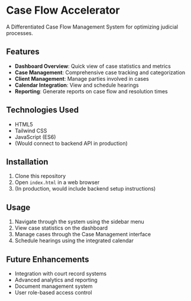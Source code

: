 # Case Flow Accelerator

A Differentiated Case Flow Management System for optimizing judicial processes.

## Features

- **Dashboard Overview**: Quick view of case statistics and metrics
- **Case Management**: Comprehensive case tracking and categorization
- **Client Management**: Manage parties involved in cases
- **Calendar Integration**: View and schedule hearings
- **Reporting**: Generate reports on case flow and resolution times

## Technologies Used

- HTML5
- Tailwind CSS
- JavaScript (ES6)
- (Would connect to backend API in production)

## Installation

1. Clone this repository
2. Open `index.html` in a web browser
3. (In production, would include backend setup instructions)

## Usage

1. Navigate through the system using the sidebar menu
2. View case statistics on the dashboard
3. Manage cases through the Case Management interface
4. Schedule hearings using the integrated calendar

## Future Enhancements

- Integration with court record systems
- Advanced analytics and reporting
- Document management system
- User role-based access control